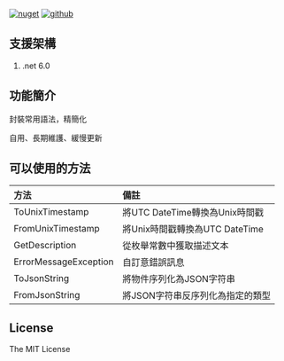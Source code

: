 [![nuget](https://img.shields.io/badge/nuget-ozakboy.Help-blue)](https://www.nuget.org/packages/ozakboy.Help/) [![github](https://img.shields.io/badge/github-ozakboy.Help-blue)](https://github.com/ozakboy/ozakboy.Help)

## 支援架構

1. .net 6.0

## 功能簡介

封裝常用語法，精簡化

自用、長期維護、緩慢更新

## 可以使用的方法
| 方法 | 備註 |
| :--- | :--- |
| ToUnixTimestamp |  將UTC DateTime轉換為Unix時間戳 |
| FromUnixTimestamp |   將Unix時間戳轉換為UTC DateTime |
| GetDescription |  從枚舉常數中獲取描述文本 |
| ErrorMessageException |  自訂意錯誤訊息 |
| ToJsonString |  將物件序列化為JSON字符串   |
| FromJsonString |  將JSON字符串反序列化為指定的類型 |


## License

The MIT License